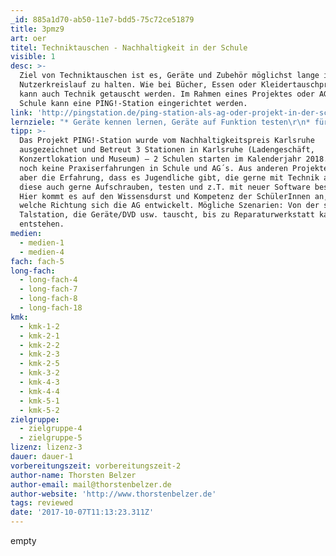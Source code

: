 ```yaml
---
_id: 885a1d70-ab50-11e7-bdd5-75c72ce51879
title: 3pmz9
art: oer
titel: Techniktauschen - Nachhaltigkeit in der Schule
visible: 1
desc: >-
  Ziel von Techniktauschen ist es, Geräte und Zubehör möglichst lange im
  Nutzerkreislauf zu halten. Wie bei Bücher, Essen oder Kleidertauschprojekten
  kann auch Technik getauscht werden. Im Rahmen eines Projektes oder AG in der
  Schule kann eine PING!-Station eingerichtet werden.
link: 'http://pingstation.de/ping-station-als-ag-oder-projekt-in-der-schule/'
lernziele: "* Geräte kennen lernen, Geräte auf Funktion testen\r\n* für defekte Geräte korrekte Recycling oder Spendenprojekte finden\r\n* funktionierende Geräte und Zubehör in den Kreislauf zu bringen\r\n* Über Produktionsprozesse und Ressourcenschonung bescheid wissen\r\n* Möglichst lange die eigenen Geräte benutzen\r\n* Sensibilisieren für Faire Geräte und Produktionsbedingungen."
tipp: >-
  Das Projekt PING!-Station wurde vom Nachhaltigkeitspreis Karlsruhe
  ausgezeichnet und Betreut 3 Stationen in Karlsruhe (Ladengeschäft,
  Konzertlokation und Museum) – 2 Schulen starten im Kalenderjahr 2018. Es gibt
  noch keine Praxiserfahrungen in Schule und AG´s. Aus anderen Projekten besteht
  aber die Erfahrung, dass es Jugendliche gibt, die gerne mit Technik arbeiten,
  diese auch gerne Aufschrauben, testen und z.T. mit neuer Software bespielen.
  Hier kommt es auf den Wissensdurst und Kompetenz der SchülerInnen an, in
  welche Richtung sich die AG entwickelt. Mögliche Szenarien: Von der simplen
  Talstation, die Geräte/DVD usw. tauscht, bis zu Reparaturwerkstatt kann alles
  entstehen.
medien:
  - medien-1
  - medien-4
fach: fach-5
long-fach:
  - long-fach-4
  - long-fach-7
  - long-fach-8
  - long-fach-18
kmk:
  - kmk-1-2
  - kmk-2-1
  - kmk-2-2
  - kmk-2-3
  - kmk-2-5
  - kmk-3-2
  - kmk-4-3
  - kmk-4-4
  - kmk-5-1
  - kmk-5-2
zielgruppe:
  - zielgruppe-4
  - zielgruppe-5
lizenz: lizenz-3
dauer: dauer-1
vorbereitungszeit: vorbereitungszeit-2
author-name: Thorsten Belzer
author-email: mail@thorstenbelzer.de
author-website: 'http://www.thorstenbelzer.de'
tags: reviewed
date: '2017-10-07T11:13:23.311Z'
---
```

empty
